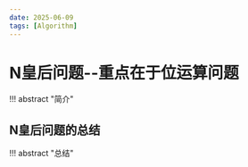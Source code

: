 ```yaml
---
date: 2025-06-09
tags: [Algorithm]
---
```

# N皇后问题--重点在于位运算问题
!!! abstract "简介"


## N皇后问题的总结
!!! abstract "总结"
